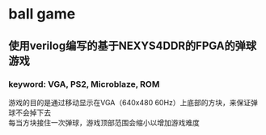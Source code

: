 ball game
==========
使用verilog编写的基于NEXYS4DDR的FPGA的弹球游戏
------
### keyword: VGA, PS2, Microblaze, ROM
游戏的目的是通过移动显示在VGA（640x480 60Hz）上底部的方块，来保证弹球不会掉下去<br>
每当方块接住一次弹球，游戏顶部范围会缩小以增加游戏难度